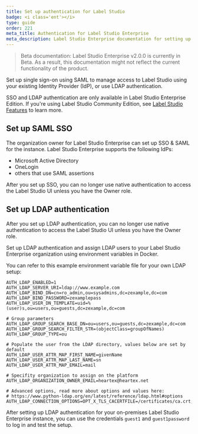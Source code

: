 ```yaml
---
title: Set up authentication for Label Studio
badge: <i class='ent'></i>
type: guide
order: 221
meta_title: Authentication for Label Studio Enterprise
meta_description: Label Studio Enterprise documentation for setting up SSO and LDAP authentication for your data labeling, machine learning, and data science projects.
---
```


> Beta documentation: Label Studio Enterprise v2.0.0 is currently in Beta. As a result, this documentation might not reflect the current functionality of the product.

Set up single sign-on using SAML to manage access to Label Studio using your existing Identity Provider (IdP), or use LDAP authentication.

<div class="enterprise"><p>
SSO and LDAP authentication are only available in Label Studio Enterprise Edition. If you're using Label Studio Community Edition, see <a href="label_studio_compare.html">Label Studio Features</a> to learn more.
</p></div>

## Set up SAML SSO

The organization owner for Label Studio Enterprise can set up SSO & SAML for the instance. Label Studio Enterprise supports the following IdPs:
- Microsoft Active Directory
- OneLogin
- others that use SAML assertions

After you set up SSO, you can no longer use native authentication to access the Label Studio UI unless you have the Owner role. 

## Set up LDAP authentication 

After you set up LDAP authentication, you can no longer use native authentication to access the Label Studio UI unless you have the Owner role. 

Set up LDAP authentication and assign LDAP users to your Label Studio Enterprise organization using environment variables in Docker.

You can refer to this example environment variable file for your own LDAP setup:
```
AUTH_LDAP_ENABLED=1
AUTH_LDAP_SERVER_URI=ldap://www.example.com
AUTH_LDAP_BIND_DN=cn=ro_admin,ou=sysadmins,dc=zexample,dc=com
AUTH_LDAP_BIND_PASSWORD=zexamplepass
AUTH_LDAP_USER_DN_TEMPLATE=uid=%(user)s,ou=users,ou=guests,dc=zexample,dc=com

# Group parameters
AUTH_LDAP_GROUP_SEARCH_BASE_DN=ou=users,ou=guests,dc=zexample,dc=com
AUTH_LDAP_GROUP_SEARCH_FILTER_STR=(objectClass=groupOfNames)
AUTH_LDAP_GROUP_TYPE=ou

# Populate the user from the LDAP directory, values below are set by default 
AUTH_LDAP_USER_ATTR_MAP_FIRST_NAME=givenName
AUTH_LDAP_USER_ATTR_MAP_LAST_NAME=sn
AUTH_LDAP_USER_ATTR_MAP_EMAIL=mail

# Specifity organization to assign on the platform 
AUTH_LDAP_ORGANIZATION_OWNER_EMAIL=heartex@heartex.net

# Advanced options, read more about options and values here: 
# https://www.python-ldap.org/en/latest/reference/ldap.html#options
AUTH_LDAP_CONNECTION_OPTIONS=OPT_X_TLS_CACERTFILE=/certificates/ca.crt;OPT_X_TLS_REQUIRE_CERT=OPT_X_TLS_DEMAND
```

After setting up LDAP authentication for your on-premises Label Studio Enterprise instance, you can use the credentials `guest1` and `guest1password` to log in and test the setup. 


